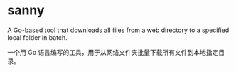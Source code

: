 # sanny
A Go-based tool that downloads all files from a web directory to a specified local folder in batch.

一个用 Go 语言编写的工具，用于从网络文件夹批量下载所有文件到本地指定目录。
